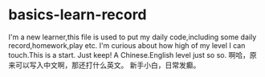 # basics-learn-record
I'm a new learner,this file is used to put my daily code,including some daily record,homework,play etc.
I'm curious about how high of my level I can touch.This is a start.
Just keep!
A Chinese.English level just so so.
啊哈，原来可以写入中文啊，那还打什么英文。
新手小白，日常发癫。
